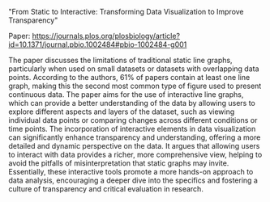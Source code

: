 "From Static to Interactive: Transforming Data Visualization to Improve Transparency"

Paper: https://journals.plos.org/plosbiology/article?id=10.1371/journal.pbio.1002484#pbio-1002484-g001

The paper discusses the limitations of traditional static line graphs, particularly when used on small datasets or datasets with overlapping data points. According to the authors, 61% of papers contain at least one line graph, making this the second most common type of figure used to present continuous data.
The paper aims for the use of interactive line graphs, which can provide a better understanding of the data by allowing users to explore different aspects and layers of the dataset, such as viewing individual data points or comparing changes across different conditions or time points. The incorporation of interactive elements in data visualization can significantly enhance transparency and understanding, offering a more detailed and dynamic perspective on the data.
It argues that allowing users to interact with data provides a richer, more comprehensive view, helping to avoid the pitfalls of misinterpretation that static graphs may invite. Essentially, these interactive tools promote a more hands-on approach to data analysis, encouraging a deeper dive into the specifics and fostering a culture of transparency and critical evaluation in research.
